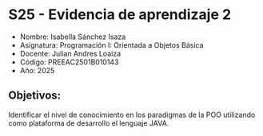 # S25 - Evidencia de aprendizaje 2

- Nombre: Isabella Sánchez Isaza
- Asignatura: Programación I: Orientada a Objetos Básica 
- Docente: Julian Andres Loaiza
- Código: PREEAC2501B010143
- Año: 2025
  
## Objetivos:
Identificar el nivel de conocimiento en los paradigmas de la POO utilizando como plataforma de desarrollo el lenguaje JAVA.
